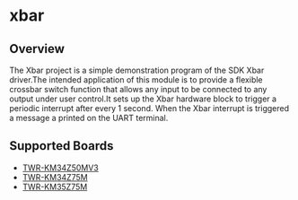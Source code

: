 # xbar

## Overview
The Xbar project is a simple demonstration program of the SDK Xbar driver.The intended application
of this module is to provide a flexible crossbar switch function that allows any input to be
connected to any output under user control.It sets up the Xbar hardware block to trigger a periodic
interrupt after every 1 second. When the Xbar interrupt is triggered a message a printed on the UART
terminal.

## Supported Boards
- [TWR-KM34Z50MV3](../../_boards/twrkm34z50mv3/driver_examples/xbar/example_board_readme.md)
- [TWR-KM34Z75M](../../_boards/twrkm34z75m/driver_examples/xbar/example_board_readme.md)
- [TWR-KM35Z75M](../../_boards/twrkm35z75m/driver_examples/xbar/example_board_readme.md)
